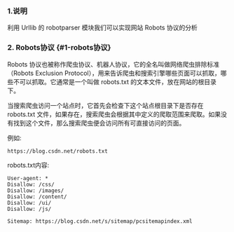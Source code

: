### 1.说明

利用 Urllib 的 robotparser 模块我们可以实现网站 Robots 协议的分析

### 2. Robots协议 {#1-robots协议}

Robots 协议也被称作爬虫协议、机器人协议，它的全名叫做网络爬虫排除标准（Robots Exclusion Protocol），用来告诉爬虫和搜索引擎哪些页面可以抓取，哪些不可以抓取。它通常是一个叫做 robots.txt 的文本文件，放在网站的根目录下。

当搜索爬虫访问一个站点时，它首先会检查下这个站点根目录下是否存在 robots.txt 文件，如果存在，搜索爬虫会根据其中定义的爬取范围来爬取。如果没有找到这个文件，那么搜索爬虫便会访问所有可直接访问的页面。

例如:

```
https://blog.csdn.net/robots.txt
```

robots.txt内容:

```
User-agent: *
Disallow: /css/
Disallow: /images/
Disallow: /content/
Disallow: /ui/
Disallow: /js/

Sitemap: https://blog.csdn.net/s/sitemap/pcsitemapindex.xml
```



